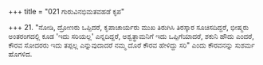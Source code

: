 +++
title = "021 ಗುರುವಿನಭಿಮತವಹಡೆ ಕೃಪ"

+++
21. "ನೋಡಿ, ದ್ರೋಣರು ಒಪ್ಪಿದರೆ, ಕೃಪಾಚಾರ್ಯರು ಮುಖ ತಿರುಗಿಸಿ ತಿರಸ್ಕಾರ ಸೂಚಿಸದಿದ್ದರೆ, ಭೀಷ್ಮರು ಅಂತರಂಗದಲ್ಲಿ ಕೂಡ 'ಇದು ಸರಿಯಲ್ಲ' ಎನ್ನದಿದ್ದರೆ, ಅಶ್ವತ್ಥಾಮನಿಗೆ ಇದು ಒಪ್ಪಿಗೆಯಾದರೆ, ಶಕುನಿ ಹೌದು ಎಂದರೆ, ಕೌರವ ಸೋದರರು ಇದು ತಪ್ಪಲ್ಲ ಎನ್ನುವುದಾದರೆ ನಮ್ಮ ದೊರೆ ಕೌರವ ಹೇಳಿದ್ದು ಸರಿ" ಎಂದು ಕೌರವನನ್ನು ಸುಶರ್ಮ ಹೊಗಳಿದ.